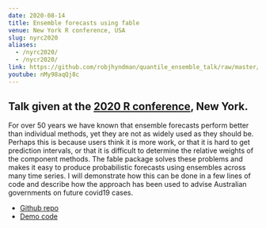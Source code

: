```yaml
---
date: 2020-08-14
title: Ensemble forecasts using fable
venue: New York R conference, USA
slug: nyrc2020
aliases:
  - /nyrc2020/
  - /nycr2020/
link: https://github.com/robjhyndman/quantile_ensemble_talk/raw/master/ensembles_NYCR_2020.pdf
youtube: nMy98aqQj8c
---
```


## Talk given at the [2020 R conference](https://rstats.ai/nyr/), New York.

For over 50 years we have known that ensemble forecasts perform better than individual methods, yet they are not as widely used as they should be. Perhaps this is because users think it is more work, or that it is hard to get prediction intervals, or that it is difficult to determine the relative weights of the component methods. The fable package solves these problems and makes it easy to produce probabilistic forecasts using ensembles across many time series. I will demonstrate how this can be done in a few lines of code and describe how the approach has been used to advise Australian governments on future covid19 cases.

 * [Github repo](https://github.com/robjhyndman/quantile_ensemble_talk)
 * [Demo code](https://github.com/robjhyndman/quantile_ensemble_talk/blob/master/demo.R)
